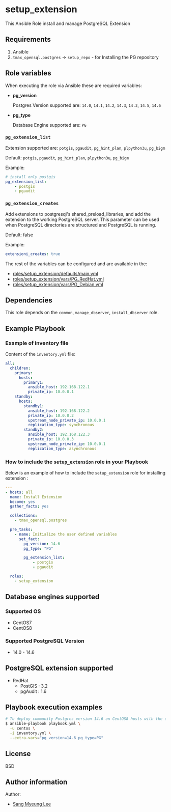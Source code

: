 # setup_extension

This Ansible Role install and manage PostgreSQL Extension

## Requirements

1. Ansible
2. `tmax_opensql.postgres` -> `setup_repo` - for Installing the PG repository

## Role variables

When executing the role via Ansible these are required variables:

- **pg_version**

    Postgres Version supported are: `14.0`, `14.1`, `14.2`, `14.3`, `14.3`, `14.5`, `14.6`

- **pg_type**

    Database Engine supported are: `PG`

### `pg_extension_list`

Extension supported are: `potgis`, `pgaudit`, `pg_hint_plan`, `plpython3u`, `pg_bigm`

Default: `potgis`, `pgaudit`, `pg_hint_plan`, `plpython3u`, `pg_bigm`

Example:

```yaml
# install only postgis
pg_extension_list:
    - postgis
    - pgaudit
```
### `pg_extension_creates`

Add extensions to postgresql's shared_preload_libraries, and add the extension to the working PostgreSQL server.
This parameter can be used when PostgreSQL directories are structured and PostgreSQL is running.

Default: false

Example:

```yaml
extensioni_creates: true
```

The rest of the variables can be configured and are available in the:

- [roles/setup_extension/defaults/main.yml](./defaults/main.yml)
- [roles/setup_extension/vars/PG_RedHat.yml](./vars/PG_RedHat.yml)
- [roles/setup_extension/vars/PG_Debian.yml](./vars/PG_Debian.yml)


## Dependencies

This role depends on the `common`, `manage_dbserver`, `install_dbserver` role.

## Example Playbook

### Example of inventory file

Content of the `inventory.yml` file:

```yaml
all:
  children:
    primary:
      hosts:
        primary1:
          ansible_host: 192.168.122.1
          private_ip: 10.0.0.1
    standby:
      hosts:
        standby1:
          ansible_host: 192.168.122.2
          private_ip: 10.0.0.2
          upstream_node_private_ip: 10.0.0.1
          replication_type: synchronous
        standby2:
          ansible_host: 192.168.122.3
          private_ip: 10.0.0.3
          upstream_node_private_ip: 10.0.0.1
          replication_type: asynchronous
```


### How to include the `setup_extension` role in your Playbook

Below is an example of how to include the `setup_extension` role for
installing extension :

```yaml
---
- hosts: all
  name: Install Extension
  become: yes
  gather_facts: yes

  collections:
    - tmax_opensql.postgres

  pre_tasks:
    - name: Initialize the user defined variables
      set_fact:
        pg_version: 14.6
        pg_type: "PG"

        pg_extension_list:
            - postgis
            - pgaudit

  roles:
    - setup_extension
```

## Database engines supported

### Supported OS
- CentOS7
- CentOS8

### Supported PostgreSQL Version
- 14.0 - 14.6

## PostgreSQL extension supported

- RedHat
  * PostGIS : 3.2
  * pgAudit : 1.6

## Playbook execution examples
```bash
# To deploy community Postgres version 14.6 on CentOS8 hosts with the user centos
$ ansible-playbook playbook.yml \
  -u centos \
  -i inventory.yml \
  --extra-vars="pg_version=14.6 pg_type=PG"
```

## License

BSD

## Author information
Author:
  * [Sang Myeung Lee](https://github.com/sungmu1)
